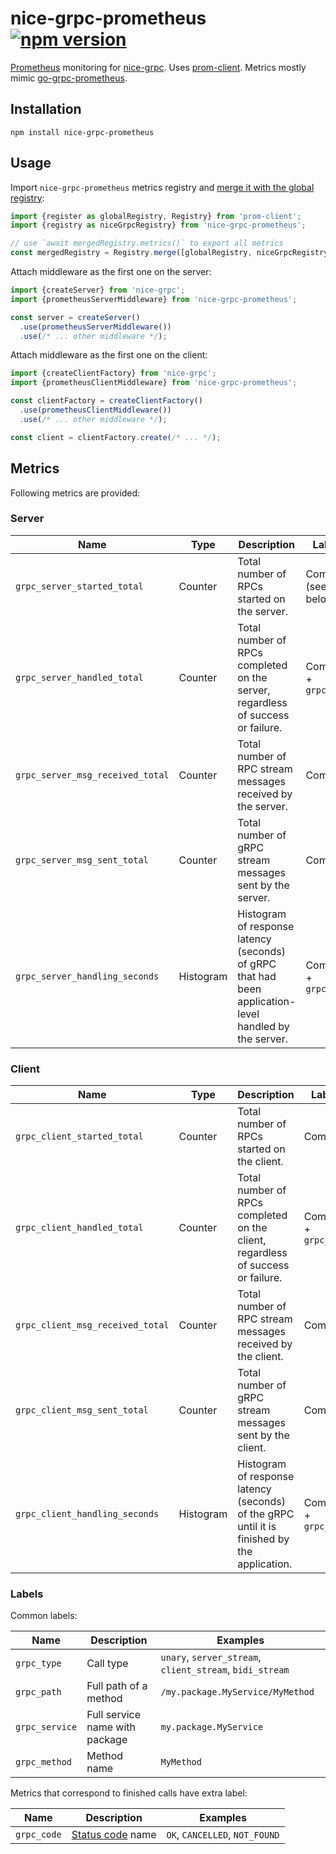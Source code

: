 # nice-grpc-prometheus [![npm version][npm-image]][npm-url]

[Prometheus](https://prometheus.io/) monitoring for
[nice-grpc](https://github.com/deeplay-io/nice-grpc). Uses
[prom-client](https://github.com/siimon/prom-client). Metrics mostly mimic
[go-grpc-prometheus](https://github.com/grpc-ecosystem/go-grpc-prometheus).

## Installation

    npm install nice-grpc-prometheus

## Usage

Import `nice-grpc-prometheus` metrics registry and
[merge it with the global registry](https://github.com/siimon/prom-client#multiple-registries):

```ts
import {register as globalRegistry, Registry} from 'prom-client';
import {registry as niceGrpcRegistry} from 'nice-grpc-prometheus';

// use `await mergedRegistry.metrics()` to export all metrics
const mergedRegistry = Registry.merge([globalRegistry, niceGrpcRegistry]);
```

Attach middleware as the first one on the server:

```ts
import {createServer} from 'nice-grpc';
import {prometheusServerMiddleware} from 'nice-grpc-prometheus';

const server = createServer()
  .use(prometheusServerMiddleware())
  .use(/* ... other middleware */);
```

Attach middleware as the first one on the client:

```ts
import {createClientFactory} from 'nice-grpc';
import {prometheusClientMiddleware} from 'nice-grpc-prometheus';

const clientFactory = createClientFactory()
  .use(prometheusClientMiddleware())
  .use(/* ... other middleware */);

const client = clientFactory.create(/* ... */);
```

## Metrics

Following metrics are provided:

### Server

| Name                             | Type      | Description                                                                                            | Labels               |
| -------------------------------- | --------- | ------------------------------------------------------------------------------------------------------ | -------------------- |
| `grpc_server_started_total`      | Counter   | Total number of RPCs started on the server.                                                            | Common (see below)   |
| `grpc_server_handled_total`      | Counter   | Total number of RPCs completed on the server, regardless of success or failure.                        | Common + `grpc_code` |
| `grpc_server_msg_received_total` | Counter   | Total number of RPC stream messages received by the server.                                            | Common               |
| `grpc_server_msg_sent_total`     | Counter   | Total number of gRPC stream messages sent by the server.                                               | Common               |
| `grpc_server_handling_seconds`   | Histogram | Histogram of response latency (seconds) of gRPC that had been application-level handled by the server. | Common + `grpc_code` |

### Client

| Name                             | Type      | Description                                                                                  | Labels               |
| -------------------------------- | --------- | -------------------------------------------------------------------------------------------- | -------------------- |
| `grpc_client_started_total`      | Counter   | Total number of RPCs started on the client.                                                  | Common               |
| `grpc_client_handled_total`      | Counter   | Total number of RPCs completed on the client, regardless of success or failure.              | Common + `grpc_code` |
| `grpc_client_msg_received_total` | Counter   | Total number of RPC stream messages received by the client.                                  | Common               |
| `grpc_client_msg_sent_total`     | Counter   | Total number of gRPC stream messages sent by the client.                                     | Common               |
| `grpc_client_handling_seconds`   | Histogram | Histogram of response latency (seconds) of the gRPC until it is finished by the application. | Common + `grpc_code` |

### Labels

Common labels:

| Name           | Description                    | Examples                                                 |
| -------------- | ------------------------------ | -------------------------------------------------------- |
| `grpc_type`    | Call type                      | `unary`, `server_stream`, `client_stream`, `bidi_stream` |
| `grpc_path`    | Full path of a method          | `/my.package.MyService/MyMethod`                         |
| `grpc_service` | Full service name with package | `my.package.MyService`                                   |
| `grpc_method`  | Method name                    | `MyMethod`                                               |

Metrics that correspond to finished calls have extra label:

| Name        | Description                                                                  | Examples                       |
| ----------- | ---------------------------------------------------------------------------- | ------------------------------ |
| `grpc_code` | [Status code](https://grpc.github.io/grpc/core/md_doc_statuscodes.html) name | `OK`, `CANCELLED`, `NOT_FOUND` |

[npm-image]: https://badge.fury.io/js/nice-grpc-prometheus.svg
[npm-url]: https://badge.fury.io/js/nice-grpc-prometheus
